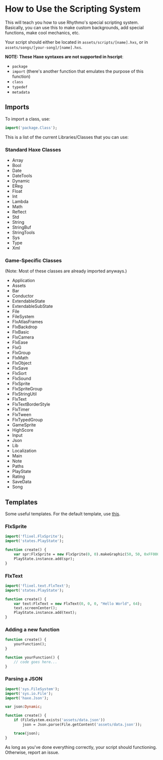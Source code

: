 # How to Use the Scripting System
This will teach you how to use Rhythmo's special scripting system. Basically, you can use this to make custom backgrounds, add special functions, make cool mechanics, etc.

Your script should either be located in `assets/scripts/[name].hxs`, or in `assets/songs/[your-song]/[name].hxs`.

**NOTE: These Haxe syntaxes are not supported in hscript**:
* `package`
* `import` (there's another function that emulates the purpose of this function)
* `class`
* `typedef`
* `metadata`

## Imports
To import a class, use:
```hx
import('package.Class');
```

This is a list of the current Libraries/Classes that you can use:

### Standard Haxe Classes
* Array
* Bool
* Date
* DateTools
* Dynamic
* EReg
* Float
* Int
* Lambda
* Math
* Reflect
* Std
* String
* StringBuf
* StringTools
* Sys
* Type
* Xml

### Game-Specific Classes
(Note: Most of these classes are already imported anyways.)

* Application
* Assets
* Bar
* Conductor
* ExtendableState
* ExtendableSubState
* File
* FileSystem
* FlxAtlasFrames
* FlxBackdrop
* FlxBasic
* FlxCamera
* FlxEase
* FlxG
* FlxGroup
* FlxMath
* FlxObject
* FlxSave
* FlxSort
* FlxSound
* FlxSprite
* FlxSpriteGroup
* FlxStringUtil
* FlxText
* FlxTextBorderStyle
* FlxTimer
* FlxTween
* FlxTypedGroup
* GameSprite
* HighScore
* Input
* Json
* Lib
* Localization
* Main
* Note
* Paths
* PlayState
* Rating
* SaveData
* Song

## Templates
Some useful templates. For the default template, use [this](/assets/scripts/template.hxs).

### FlxSprite
```hx
import('flixel.FlxSprite');
import('states.PlayState');

function create() {
    var spr:FlxSprite = new FlxSprite(0, 0).makeGraphic(50, 50, 0xFF000000);
    PlayState.instance.add(spr);
}
```

### FlxText
```hx
import('flixel.text.FlxText');
import('states.PlayState');

function create() {
    var text:FlxText = new FlxText(0, 0, 0, "Hello World", 64);
    text.screenCenter();
    PlayState.instance.add(text);
}
```

### Adding a new function
```hx
function create() {
    yourFunction();
}

function yourFunction() {
    // code goes here...
}
```

### Parsing a JSON
```hx
import('sys.FileSystem');
import('sys.io.File');
import('haxe.Json');

var json:Dynamic;

function create() {
    if (FileSystem.exists('assets/data.json'))
        json = Json.parse(File.getContent('assets/data.json'));

    trace(json);
}
```

As long as you've done everything correctly, your script should functioning. Otherwise, report an issue.